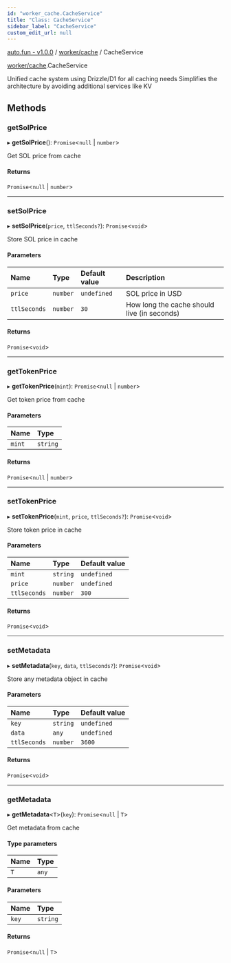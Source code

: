 ```yaml
---
id: "worker_cache.CacheService"
title: "Class: CacheService"
sidebar_label: "CacheService"
custom_edit_url: null
---
```


[auto.fun - v1.0.0](../) / [worker/cache](../modules/worker_cache.md) / CacheService

[worker/cache](../modules/worker_cache.md).CacheService

Unified cache system using Drizzle/D1 for all caching needs
Simplifies the architecture by avoiding additional services like KV

## Methods

### getSolPrice

▸ **getSolPrice**(): `Promise`\<``null`` \| `number`\>

Get SOL price from cache

#### Returns

`Promise`\<``null`` \| `number`\>

___

### setSolPrice

▸ **setSolPrice**(`price`, `ttlSeconds?`): `Promise`\<`void`\>

Store SOL price in cache

#### Parameters

| Name | Type | Default value | Description |
| :------ | :------ | :------ | :------ |
| `price` | `number` | `undefined` | SOL price in USD |
| `ttlSeconds` | `number` | `30` | How long the cache should live (in seconds) |

#### Returns

`Promise`\<`void`\>

___

### getTokenPrice

▸ **getTokenPrice**(`mint`): `Promise`\<``null`` \| `number`\>

Get token price from cache

#### Parameters

| Name | Type |
| :------ | :------ |
| `mint` | `string` |

#### Returns

`Promise`\<``null`` \| `number`\>

___

### setTokenPrice

▸ **setTokenPrice**(`mint`, `price`, `ttlSeconds?`): `Promise`\<`void`\>

Store token price in cache

#### Parameters

| Name | Type | Default value |
| :------ | :------ | :------ |
| `mint` | `string` | `undefined` |
| `price` | `number` | `undefined` |
| `ttlSeconds` | `number` | `300` |

#### Returns

`Promise`\<`void`\>

___

### setMetadata

▸ **setMetadata**(`key`, `data`, `ttlSeconds?`): `Promise`\<`void`\>

Store any metadata object in cache

#### Parameters

| Name | Type | Default value |
| :------ | :------ | :------ |
| `key` | `string` | `undefined` |
| `data` | `any` | `undefined` |
| `ttlSeconds` | `number` | `3600` |

#### Returns

`Promise`\<`void`\>

___

### getMetadata

▸ **getMetadata**\<`T`\>(`key`): `Promise`\<``null`` \| `T`\>

Get metadata from cache

#### Type parameters

| Name | Type |
| :------ | :------ |
| `T` | `any` |

#### Parameters

| Name | Type |
| :------ | :------ |
| `key` | `string` |

#### Returns

`Promise`\<``null`` \| `T`\>
